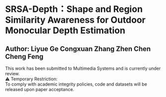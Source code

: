 # SRSA-Depth：Shape and Region Similarity Awareness for Outdoor Monocular Depth Estimation
## Author: Liyue Ge  Congxuan Zhang  Zhen Chen Cheng Feng  
This work has been submitted to Multimedia Systems‌ and is currently under review.  
⚠️ ‌Temporary Restriction‌:  
To comply with academic integrity policies, ‌code and datasets will be released upon paper acceptance‌.

